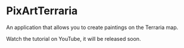 # PixArtTerraria
An application that allows you to create paintings on the Terraria map.

Watch the tutorial on YouTube, it will be released soon.
